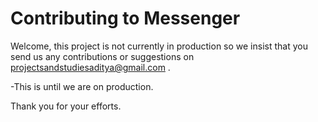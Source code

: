 # Contributing to Messenger 
Welcome, this project is not currently in production 
so we insist that you send us any contributions or suggestions 
on projectsandstudiesaditya@gmail.com .

-This is until we are on production.

Thank you for your efforts.
